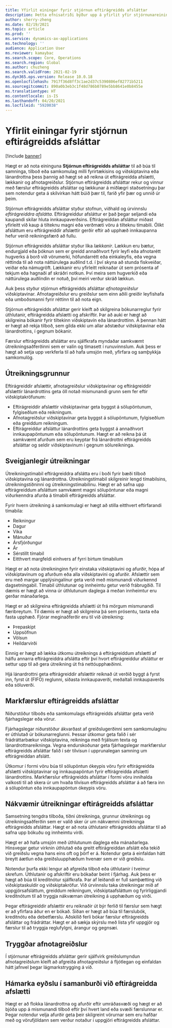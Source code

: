 ```yaml
---
title: Yfirlit einingar fyrir stjórnun eftirágreidds afsláttar
description: Þetta efnisatriði býður upp á yfirlit yfir stjórnunareiningu eftirágreidds afsláttar fyrir Microsoft Dynamics 365 Supply Chain Management.
author: sherry-zheng
ms.date: 02/19/2021
ms.topic: article
ms.prod: ''
ms.service: dynamics-ax-applications
ms.technology: ''
audience: Application User
ms.reviewer: kamaybac
ms.search.scope: Core, Operations
ms.search.region: Global
ms.author: chuzheng
ms.search.validFrom: 2021-02-19
ms.dyn365.ops.version: Release 10.0.18
ms.openlocfilehash: 7917f36d8ff3c1ae2d37c5390806ef82771b5211
ms.sourcegitcommit: 890a0b3eb3c1f48d786b0789e5bb8641e0b8455e
ms.translationtype: HT
ms.contentlocale: is-IS
ms.lasthandoff: 04/20/2021
ms.locfileid: "5920038"
---
```

# <a name="rebate-management-module-overview"></a>Yfirlit einingar fyrir stjórnun eftirágreidds afsláttar

[!include [banner](../includes/banner.md)]

Hægt er að nota eininguna **Stjórnun eftirágreidds afsláttar** til að búa til samninga, tilboð eða samkomulag milli fyrirtækisins og viðskiptavina eða lánardrottna þess þannig að hægt sé að reikna út eftirágreidda afslætti, lækkanir og afnotagreiðslur. Stjórnun eftirágreidds afsláttar rekur og vinnur með færslur eftirágreidds afsláttar og lækkunar á miðlægri staðsetningu þar sem notendur geta á skilvirkan hátt búið þær til, farið yfir þær og unnið úr þeim.

Stjórnun eftirágreidds afsláttar styður stofnun, viðhald og úrvinnslu *eftirágreiddra afslátta*. Eftirágreiddur afsláttur er það þegar seljandi eða kaupandi skilar hluta innkaupaverðsins. Eftirágreiddan afsláttur miðast yfirleitt við kaup á tilteknu magni eða verðmæti vöru á tilteknu tímabili. Ólíkt afsláttum eru eftirágreiddir afslættir gerðir eftir að upphæð innkaupanna hefur verið reikningsfærð að fullu.

Stjórnun eftirágreidds afsláttar styður líka *lækkanir*. Lækkun eru bætur, endurgjald eða þóknun sem er greidd annaðhvort fyrir leyfi eða afnotarétt hugverks á borð við vörumerki, höfundarrétt eða einkaleyfis, eða vegna réttinda til að nota náttúrulega auðlind t.d. í því skyna að stunda fiskveiðar, veiðar eða námugröft. Lækkanir eru yfirleitt reiknaðar út sem prósenta af tekjum eða hagnaði af skráðri notkun. Því meira sem hugverkið eða náttúrulega auðlindin er notuð, því meiri verður skráð lækkun.

Auk þess styður stjórnun eftirágreidds afsláttar *afnotagreiðslur* viðskiptavinar. Afnotagreiðslur eru greiðslur sem einn aðili greiðir leyfishafa eða umboðsmanni fyrir réttinn til að nota eign.

Stjórnun eftirágreidds afsláttar gerir kleift að skilgreina bókunarreglur fyrir úthlutanir, eftirágreidda afslætti og afskriftir. Þar að auki er hægt að skilgreina bókanir fyrir tiltekinn viðskiptavin eða lánardrottinn. Á þennan hátt er hægt að rekja tilboð, sem gilda ekki um allar aðstæður viðskiptavinar eða lánardrottins, í gegnum bókanir.

Færslur eftirágreidds afsláttar eru sjálfkrafa myndaðar samkvæmt útreikningsaðferðinni sem er valin og tímasett í runuvinnslum. Auk þess er hægt að setja upp verkferla til að hafa umsjón með, yfirfara og samþykkja samkomulög.

## <a name="basis-calculation"></a>Útreikningsgrunnur

Eftirágreiddir afslættir, afnotagreiðslur viðskiptavinar og eftirágreiddir afslættir lánardrottins geta öll notað mismunandi grunn sem fer eftir viðskiptakröfunum:

- Eftirágreiddir afslættir viðskiptavinar geta byggst á sölupöntunum, fylgiseðlum eða reikningum.
- Afnotagreiðslur viðskiptavinar geta byggst á sölupöntunum, fylgiseðlum eða greiddum reikningum.
- Eftirágreiddur afsláttur lánardrottins geta byggst á annaðhvort innkaupapöntunum eða sölupöntunum. Hægt er að reikna þá út samkvæmt afurðum sem eru keyptar frá lánardrottni eftirágreidds afsláttar og seldir viðskiptavinum í gegnum sölureikninga.

## <a name="flexible-calculations"></a>Sveigjanlegir útreikningar

Útreikningstímabil eftirágreiddra afslátta eru í boði fyrir bæði tilboð viðskiptavina og lánardrottna. Útreikningstímabil skilgreinir lengd tímabilsins, útreikningstíðninni og útreikningstímabilinu. Hægt er að safna upp eftirágreiddum afsláttum samvkæmt magni sölupöntunar eða magni viðurkenndra afurða á tímabili eftirágreidds afsláttar.

Fyrir hvern útreikning á samkomulagi er hægt að stilla eitthvert eftirfarandi tímabila:

- Reikningur
- Dagur
- Vika
- Mánuður
- Ársfjórðungur
- Ár
- Sérstillt tímabil
- Eitthvert margfeldi einhvers af fyrri birtum tímabilum

Hægt er að nota útreikninginn fyrir einstaka viðskiptavini og afurðir, hópa af viðskiptavinum og afurðum eða alla viðskiptavini og afurðir. Afslættir sem eru með margar upplýsingalínur geta verið með mismunandi viðurkennd dagsetningabil. Tímabil úthlutunar og innheimtu getur verið frábrugðið. Til dæmis er hægt að vinna úr úthlutunum daglega á meðan innheimtur eru gerðar mánaðarlega.

Hægt er að skilgreina eftirágreidda afslætti út frá mörgum mismunandi færibreytum. Til dæmis er hægt að skilgreina þá sem prósentu, taxta eða fasta upphæð. Fjórar meginaðferðir eru til við útreikning:

- Þrepaskipt
- Uppsöfnun
- Völsun
- Heildarvirði

Einnig er hægt að lækka útkomu útreiknings á eftirágreiddum afslætti af hálfu annarra eftirágreiddra afslátta eftir því hvort eftirágreiddur afsláttur er settur upp til að gera útreikning út frá nettóupphæðinni.

Hjá lánardrottni geta eftirágreiddir afslættir reiknað út verðið byggt á fyrst inn, fyrst út (FIFO) reglunni, síðasta innkaupaverði, meðaltali innkaupaverðs eða söluverði.

## <a name="rebate-target-transactions"></a>Markfærslur eftirágreidds afsláttar

Niðurstöður tilboðs eða samkomulags eftirágreidds afsláttar geta verið fjárhagslegar eða vörur.

Fjárhagslegar niðurstöður ákvarðast af greiðslugerðinni sem samkomulaginu er úthlutað úr bókunarreglunni. Þessar útkomur geta falið í sér frádráttarbækur viðskiptavina, reikninga með frjálsum texta og lánardrottnareikninga. Vegna endurskoðunar geta fjárhagslegar markfærslur eftirágreidds afsláttar falið í sér tilvísun í upprunalegan samning um eftirágreiddan afslátt.

Útkomur í formi vöru búa til sölupöntun ókeypis vöru fyrir eftirágreidda afslætti viðskiptavinar og innkaupapöntun fyrir eftirágreidda afslætti lánardrottins. Markfærslur eftirágreidds afsláttar í formi vöru innihalda valkosti til að skera úr um hvaða tilvísun eftirágreidds afsláttar á að færa inn á sölupöntun eða innkaupapöntun ókeypis vöru.

## <a name="accurate-rebate-calculations"></a>Nákvæmir útreikningar eftirágreidds afsláttar

Samsetning tengdra tilboða, tíðni útreikninga, grunnur útreiknings og útreikningsaðferðin sem er valið sker úr um nákvæmni útreikninga eftirágreidds afsláttar. Hægt er að nota úthlutanir eftirágreidds afsláttar til að safna upp bókuðu og innheimtu virði.

Hægt er að hafa umsjón með úthlutunum daglega eða mánaðarlega. Hinsvegar getur virknin úthlutað eða greitt eftirágreiddan afslátt eða tekið við greiðslu vegna hans eins oft og þörf er á. Notendur geta á einfaldan hátt breytt áætlun eða greiðsluupphæðum hvenær sem er við greiðslu.

Notendur þurfa ekki lengur að afgreiða tilboð eða úthlutanir í tveimur skrefum. Úthlutanir og afskriftir eru bókaðar beint í fjárhag. Auk þess er hægt að búa til kreditnótur sjálfkrafa. Þar af leiðandi er full samþætting við viðskiptaskuldir og viðskiptakröfur. Við úrvinnslu taka útreikningar mið af uppgjörsafsláttum, greiddum reikningum, viðskiptaafsláttum og fyrirliggjandi kreditnótum til að tryggja nákvæman útreikning á upphæðum og virði.

Þegar eftirágreiddir afslættir eru reiknaðir út býr ferlið til færslur sem hægt er að yfirfara áður en er bókað. Síðan er hægt að búa til færslubók, kreditnótu eða debetfærslu. Aðskilið ferli bókar færslur eftirágreidds afsláttar og frádráttar. Hægt er að sækja skýrslu með lista yfir uppgjör og færslur til að tryggja reglufylgni, árangur og gegnsæi.

## <a name="guaranteed-royalty-payments"></a>Tryggðar afnotagreiðslur

Í stjórnunar eftirágreidds afsláttar gerir sjálfvirk greiðslumyndun afnotagreiðslum kleift að afgreiða afnotagreiðslur á fljótlegan og einfaldan hátt jafnvel þegar lágmarkstrygging á við. 

## <a name="maximizing-spend-versus-rebates"></a>Hámarka eyðslu í samanburði við eftirágreidda afslætti

Hægt er að flokka lánardrottna og afurðir eftir umráðasvæði og hægt er að bjóða upp á mismunandi tilboð eftir því hvert land eða svæði færslunnar er. Þegar notendur velja afurðir geta þeir skilgreint vörurnar sem eru hafðar með og vörufjöldann sem verður notaður í uppgjöri eftirágreidds afsláttar.

